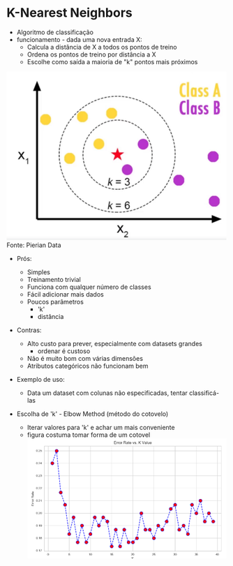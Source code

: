 # K-Nearest Neighbors

* Algoritmo de classificação
* funcionamento - dada uma nova entrada X:
    * Calcula a distância de X a todos os pontos de treino
    * Ordena os pontos de treino por distância a X
    * Escolhe como saída a maioria de "k" pontos mais próximos
    
 ![KNN](knn.PNG)
 Fonte: Pierian Data
 
 * Prós:
    * Simples
    * Treinamento trivial
    * Funciona com qualquer número de classes
    * Fácil adicionar mais dados
    * Poucos parâmetros
        * 'k'
        * distância
        
 * Contras:
    * Alto custo para prever, especialmente com datasets grandes
        * ordenar é custoso
    * Não é muito bom com várias dimensões
    * Atributos categóricos não funcionam bem
    
 * Exemplo de uso:
    * Data um dataset com colunas não especificadas, tentar classificá-las
    
 * Escolha de 'k' - Elbow Method (método do cotovelo)
    * Iterar valores para 'k' e achar um mais conveniente
    * figura costuma tomar forma de um cotovel
    ![elbow](elbow.PNG)